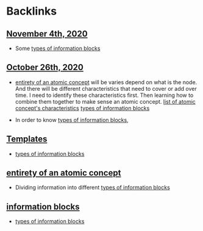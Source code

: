 
# Backlinks
## [November 4th, 2020](<November 4th, 2020.md>)
- Some [types of information blocks](<types of information blocks.md>)

## [October 26th, 2020](<October 26th, 2020.md>)
- [entirety of an atomic concept](<entirety of an atomic concept.md>) will be varies depend on what is the node. And there will be different characteristics that need to cover or add over time. I need to identify these characteristics first. Then learning how to combine them together to make sense an atomic concept. [list of atomic concept's characteristics](<list of atomic concept's characteristics.md>) [types of information blocks](<types of information blocks.md>)

- In order to know [types of information blocks](<types of information blocks.md>),

## [Templates](<Templates.md>)
- [types of information blocks](<types of information blocks.md>)

## [entirety of an atomic concept](<entirety of an atomic concept.md>)
- Dividing information into different [types of information blocks](<types of information blocks.md>)

## [information blocks](<information blocks.md>)
- [types of information blocks](<types of information blocks.md>)

